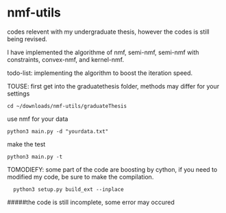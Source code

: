 # nmf-utils
codes relevent with my undergraduate thesis, however the codes is still being revised.

I have implemented the algorithme of nmf, semi-nmf, semi-nmf with constraints, convex-nmf, and kernel-nmf.

todo-list: implementing the algorithm to boost the iteration speed.

TOUSE: 
   first get into the graduatethesis folder, methods may differ for your settings 

	cd ~/downloads/nmf-utils/graduateThesis
	
   use nmf for your data
   
    python3 main.py -d "yourdata.txt"
    
   make the test
    
    python3 main.py -t 
    
    

TOMODIEFY:
	some part of the code are boosting by cython, if you need to modified my code, be sure to make the compilation.
	  
	  python3 setup.py build_ext --inplace
	
#####the code is still incomplete, some error may occured